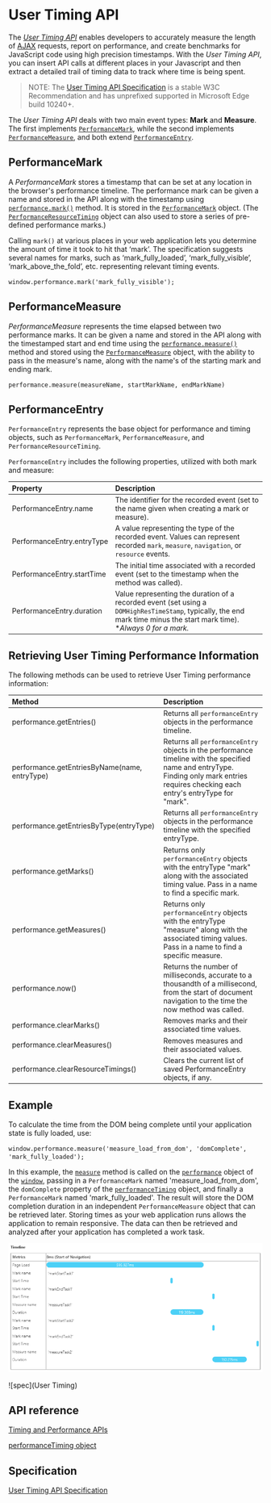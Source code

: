 # User Timing API

The [*User Timing API*](http://www.w3.org/TR/user-timing/) enables developers to accurately measure the length of [AJAX](https://msdn.microsoft.com/library/cc891506(v=vs.85).aspx) requests, report on performance, and create benchmarks for JavaScript code using high precision timestamps. With the *User Timing API*, you can insert API calls at different places in your Javascript and then extract a detailed trail of timing data to track where time is being spent.

> NOTE: The [User Timing API Specification](http://www.w3.org/TR/user-timing/) is a stable W3C Recommendation and has unprefixed supported in Microsoft Edge build 10240+. 


The *User Timing API* deals with two main event types: **Mark** and **Measure**. The first implements [`PerformanceMark`](https://msdn.microsoft.com/library/jj585582(v=vs.85).aspx), while the second implements [`PerformanceMeasure`](https://msdn.microsoft.com/library/jj585583(v=vs.85).aspx), and both extend [`PerformanceEntry`](https://msdn.microsoft.com/library/jj585577(v=vs.85).aspx).

## PerformanceMark

A *PerformanceMark* stores a timestamp that can be set at any location in the browser's performance timeline. The performance mark can be given a name and stored in the API along with the timestamp using [`performance.mark()`](https://msdn.microsoft.com/library/jj585582(v=vs.85).aspx) method. It is stored in the [`PerformanceMark`](https://msdn.microsoft.com/library/jj585582(v=vs.85).aspx) object. (The [`PerformanceResourceTiming`](https://msdn.microsoft.com/library/jj585584(v=vs.85).aspx) object can also used to store a series of pre-defined performance marks.)

Calling `mark()` at various places in your web application lets you determine the amount of time it took to hit that ‘mark’. The specification suggests several names for marks, such as ‘mark_fully_loaded’, ‘mark_fully_visible’, ‘mark_above_the_fold’, etc. representing relevant timing events. 

```JS
window.performance.mark('mark_fully_visible');
```

## PerformanceMeasure

*PerformanceMeasure* represents the time elapsed between two performance marks. It can be given a name and stored in the API along with the timestamped start and end time using the [`performance.measure()`](https://msdn.microsoft.com/library/jj585594(v=vs.85).aspx) method and stored using the [`PerformanceMeasure`](https://msdn.microsoft.com/library/jj585583(v=vs.85).aspx) object, with the ability to pass in the measure's name, along with the name's of the starting mark and ending mark.

```JS
performance.measure(measureName, startMarkName, endMarkName)
```

## PerformanceEntry

`PerformanceEntry` represents the base object for performance and timing objects, such as `PerformanceMark`, `PerformanceMeasure`, and `PerformanceResourceTiming`. 

`PerformanceEntry` includes the following properties, utilized with both mark and measure:

Property | Description
:------------ | :-------------
PerformanceEntry.name | The identifier for the recorded event (set to the name given when creating a mark or measure).
PerformanceEntry.entryType | A value representing the type of the recorded event. Values can represent recorded `mark`, `measure`, `navigation`, or `resource` events.
PerformanceEntry.startTime | The initial time associated with a recorded event (set to the timestamp when the method was called).
PerformanceEntry.duration | Value representing the duration of a recorded event (set using a `DOMHighResTimeStamp`, typically, the end mark time minus the start mark time). **Always 0 for a mark.*

## Retrieving User Timing Performance Information

The following methods can be used to retrieve User Timing performance information:

Method | Description
:------------ | :-------------
performance.getEntries() | Returns all `performanceEntry` objects in the performance timeline.
performance.getEntriesByName(name, entryType) | Returns all `performanceEntry` objects in the performance timeline with the specified name and entryType. Finding only mark entries requires checking each entry's entryType for "mark".
performance.getEntriesByType(entryType) | Returns all `performanceEntry` objects in the performance timeline with the specified entryType.
performance.getMarks() | Returns only `performanceEntry` objects with the entryType "mark" along with the associated timing value. Pass in a name to find a specific mark. 
performance.getMeasures() | Returns only `performanceEntry` objects with the entryType "measure" along with the associated timing values. Pass in a name to find a specific measure. 
performance.now() | Returns the number of milliseconds, accurate to a thousandth of a millisecond, from the start of document navigation to the time the now method was called.
performance.clearMarks() | Removes marks and their associated time values.
performance.clearMeasures() | Removes measures and their associated values.
performance.clearResourceTimings() | Clears the current list of saved PerformanceEntry objects, if any.

## Example

To calculate the time from the DOM being complete until your application state is fully loaded, use:

```JS
window.performance.measure('measure_load_from_dom', 'domComplete', 'mark_fully_loaded');
```

In this example, the [`measure`](https://msdn.microsoft.com/library/jj585594(v=vs.85).aspx) method is called on the [`performance`](https://msdn.microsoft.com/library/ff974680(v=vs.85).aspx) object of the [`window`](https://msdn.microsoft.com/library/ms535873(v=vs.85).aspx), passing in a `PerformanceMark` named 'measure_load_from_dom', the `domComplete` property of the [`performanceTiming`](https://msdn.microsoft.com/library/ff975075(v=vs.85).aspx) object, and finally a `PerformanceMark` named 'mark_fully_loaded'. The result will store the DOM completion duration in an independent `PerformanceMeasure` object that can be retrieved later. Storing times as your web application runs allows the application to remain responsive. The data can then be retrieved and analyzed after your application has completed a work task. 

[![User Timing API Demo](../../media/userTimingAPI_image.PNG)](https://testdrive-archive.azurewebsites.net/Performance/performanceTiming/Default.html)


![spec](User Timing)


## API reference

[Timing and Performance APIs](https://msdn.microsoft.com/library/hh772738(v=vs.85).aspx)

[performanceTiming object](https://msdn.microsoft.com/library/ff975075(v=vs.85).aspx)


## Specification

[User Timing API Specification](http://go.microsoft.com/fwlink/p/?LinkId=248169)
